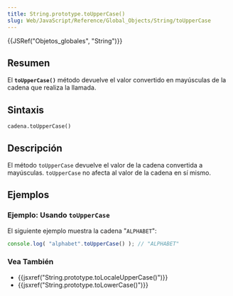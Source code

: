 ```yaml
---
title: String.prototype.toUpperCase()
slug: Web/JavaScript/Reference/Global_Objects/String/toUpperCase
---
```


{{JSRef("Objetos_globales", "String")}}

## Resumen

El **`toUpperCase()`** método devuelve el valor convertido en mayúsculas de la cadena que realiza la llamada.

## Sintaxis

```
cadena.toUpperCase()
```

## Descripción

El método `toUpperCase` devuelve el valor de la cadena convertida a mayúsculas. `toUpperCase` no afecta al valor de la cadena en sí mismo.

## Ejemplos

### Ejemplo: Usando `toUpperCase`

El siguiente ejemplo muestra la cadena "`ALPHABET`":

```js
console.log( "alphabet".toUpperCase() ); // "ALPHABET"
```

### Vea También

- {{jsxref("String.prototype.toLocaleUpperCase()")}}
- {{jsxref("String.prototype.toLowerCase()")}}
